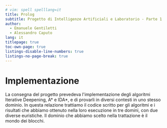 ```yaml
---
# vim: spell spelllang=it
title: Prolog
subtitle: Progetto di Intelligenze Artificiali e Laboratorio - Parte 1
author:
  - Emanuele Gentiletti
  - Alessandro Caputo
lang: it
titlepage: true
toc-own-page: true
listings-disable-line-numbers: true
listings-no-page-break: true
---
```


# Implementazione

La consegna del progetto prevedeva l'implementazione degli algoritmi Iterative
Deepening, A\* e IDA\*, e di provarli in diversi contesti in uno stesso dominio.
In questa relazione trattiamo il codice scritto per gli algoritmi e i risultati
che abbiamo ottenuto nella loro esecuzione in tre domini, con due diverse
euristiche. Il dominio che abbiamo scelto nella trattazione è il mondo dei
blocchi.

